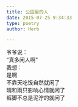 ```yaml
---  
title: 公园里的人  
date: 2015-07-25 9:34:33  
type: poetry  
author: Herb  

---  
```

爷爷说：  
“真多闲人啊”  
我想：    
是啊  
不靠天吃饭自然就闲了  
晴和雨只影响心情就闲了  
裤脚不总是泥泞的就闲了